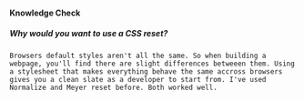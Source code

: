 #### Knowledge Check

  ##### Why would you want to use a CSS reset?
    Browsers default styles aren't all the same. So when building a webpage, you'll find there are slight differences betweeen them. Using a stylesheet that makes everything behave the same accross browsers gives you a clean slate as a developer to start from. I've used Normalize and Meyer reset before. Both worked well.